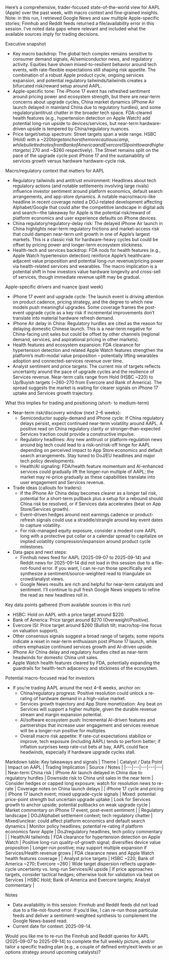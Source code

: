 Here’s a comprehensive, trader-focused state-of-the-world view for AAPL (Apple) over the past week, with macro context and fine-grained insights. Note: in this run, I retrieved Google News and saw multiple Apple-specific stories; Finnhub and Reddit feeds returned a file/availability error in this session. I’ve noted data gaps where relevant and included what the available sources imply for trading decisions.

Executive snapshot
- Key macro backdrop: The global tech complex remains sensitive to consumer demand signals, AI/semiconductor news, and regulatory activity. Equities have shown mixed-to-resilient behavior around tech events, with rate-flexible expectations still shaping risk appetite. The combination of a robust Apple product cycle, ongoing services expansion, and potential regulatory tailwinds/tailwinds creates a bifurcated risk/reward setup around AAPL.
- Apple-specific tone: The iPhone 17 event has refreshed sentiment around pricing power and ecosystem strength, but there are near-term concerns about upgrade cycles, China market dynamics (iPhone Air launch delayed in mainland China due to regulatory hurdles), and some regulatory/antitrust chatter in the broader tech space. FDA-cleared health features (e.g., hypertension detection on Apple Watch) add potential long-run upside to devices/services, but near-term hardware-driven upside is tempered by China/regulatory nuances.
- Price target/setup spectrum: Street targets span a wide range. HSBC (Hold) with a ~$220 target anchors the more cautious camp, while bulletted notes from Bank of America and Evercore ISI point toward higher targets (~$270 and ~$260 respectively). The Street remains split on the pace of the upgrade cycle post iPhone 17 and the sustainability of services growth versus hardware hardware-cycle risk.

Macro/regulatory context that matters for AAPL
- Regulatory tailwinds and antitrust environment: Headlines about tech regulatory actions (and notable settlements involving large rivals) influence investor sentiment around platform economics, default search arrangements, and app-store dynamics. A notable macro/macro-like headline in recent coverage noted a DOJ-related development affecting Alphabet/Google that could alter the competitive landscape in digital ads and search—the takeaway for Apple is the potential risk/reward of platform economics and user experience defaults on iPhone devices.
- China regulatory/regulatory-delay risk: The delayed iPhone Air launch in China highlights near-term regulatory frictions and market-access risk that could dampen near-term unit growth in one of Apple’s largest markets. This is a classic risk for hardware-heavy cycles but could be offset by pricing power and longer-term ecosystem stickiness.
- Health-tech and services backdrop: FDA nods for health features (e.g., Apple Watch hypertension detection) reinforce Apple’s healthcare-adjacent value proposition and potential long-run revenue/pricing power via health-related services and wearables. The macro implication is a potential shift in how investors value hardware longevity and cross-sell of services, though immediate revenue uplift may be gradual.

Apple-specific drivers and nuance (past week)
- iPhone 17 event and upgrade cycle: The launch event is driving attention on product cadence, pricing strategy, and the degree to which new models push meaningful upgrades. Some coverage frames the post-event upgrade cycle as a key risk if incremental improvements don’t translate into material hardware refresh demand.
- iPhone Air delay in China: Regulatory hurdles are cited as the reason for delaying domestic Chinese launch. This is a near-term negative for China-facing unit sales but could be offset by other channels (regional demand, services, and aspirational pricing in other markets).
- Health features and ecosystem expansion: FDA clearance for hypertension detection and related Apple Watch features strengthen the platform’s multi-modal value proposition – potentially lifting wearables adoption and connected-services revenue over time.
- Analyst sentiment and price targets: The current mix of targets reflects uncertainty around the pace of upgrade cycles and the resilience of Services revenue. Near-term calls range from Hold (HSBC ~220) to Up/Buyish targets (~$260–$270 from Evercore and Bank of America). The spread suggests the market is waiting for clearer signals on iPhone 17 uptake and Services growth trajectory.

What this implies for trading and positioning (short- to medium-term)
- Near-term risk/discovery window (next 2–6 weeks):
  - Semiconductor supply-demand and iPhone cycle: If China regulatory delays persist, expect continued near-term volatility around AAPL. A positive read on China regulatory clarity or stronger-than-expected Services traction could provide a constructive impulse.
  - Regulatory headlines: Any new antitrust or platform-regulation news around big tech could lead to a risk-on/risk-off hinge for AAPL depending on perceived impact to App Store economics and default search arrangements. Stay tuned to DoJ/EU headlines and major tech policy developments.
  - Health/AI signaling: FDA/health feature momentum and AI-enhanced services could gradually lift the longer-run multiple of AAPL; the market may re-price gradually as these capabilities translate into user engagement and Services revenue.
- Trade ideas (callouts for traders):
  - If the iPhone Air China delay becomes clearer as a longer tail risk, potential for a short-term pullback plus a setup for a rebound should China risk be resolved, or if Services data accelerates (beat on App Store/Services growth).
  - Event-driven hedges around next earnings cadence or product-refresh signals could use a straddle/strangle around key event dates to capture volatility.
  - For risk-managed equity exposure, consider a modest core AAPL long with a protective put collar or a calendar spread to capitalize on implied volatility compression/expansion around product cycle milestones.
- Data gaps and next steps:
  - Finnhub news feed for AAPL (2025-09-07 to 2025-09-14) and Reddit news for 2025-09-14 did not load in this session due to a file-not-found error. If you want, I can re-run those specifically and synthesize a sentiment/source-weighted read to triangulate on crowd/analyst views.
  - Google News results are rich and helpful for near-term catalysts and sentiment. I’ll continue to pull fresh Google News snippets to refine the read as new headlines roll in.

Key data points gathered (from available sources in this run)
- HSBC: Hold on AAPL with a price target around $220.
- Bank of America: Price target around $270 (Overweight/Positive).
- Evercore ISI: Price target around $260 (Bullish tilt; macro/top-line focus on valuation support).
- Other consensus signals suggest a broad range of targets; some reports indicate a reset in near-term enthusiasm post iPhone 17 launch, while others emphasize continued services growth and AI-driven upside.
- iPhone Air China delay and regulatory hurdles cited as near-term headwinds for domestic China unit sales.
- Apple Watch health features cleared by FDA, potentially expanding the guardrails for health-tech adjacency and stickiness of the ecosystem.

Potential macro-focused read for investors
- If you’re trading AAPL around the next 4–8 weeks, anchor on:
  - China/regulatory progress: Positive resolution could unlock a re-rating of hardware demand in a high-value market.
  - Services growth trajectory and App Store monetization: Any beat on Services will support a higher multiple, given the durable revenue stream and margin expansion potential.
  - AI/software ecosystem push: Incremental AI-driven features and partnerships that increase user engagement and services revenue will be a longer-run positive for multiples.
  - Overall macro risk appetite: If rate-cut expectations stabilize or improve, tech exposure (including AAPL) tends to perform better; if inflation surprises keep rate-cut bets at bay, AAPL could face headwinds, especially if hardware upgrade cycles stall.

Markdown table: Key takeaways and signals
| Theme | Catalyst / Data Point | Impact on AAPL | Trading Implication | Source / Notes |
|---|---|---|---|---|
| Near-term China risk | iPhone Air launch delayed in China due to regulatory hurdles | Downside risk to China unit sales in the near term | Consider hedges or capped long exposure; watch for resolution news to re-rate | Coverage notes on China launch delays |
| iPhone 17 cycle and pricing | iPhone 17 launch event; mixed upgrade-cycle signals | Mixed: potential price-point strength but uncertain upgrade uptake | Look for Services growth to anchor upside; potential pullbacks on weak upgrade cycle | Market commentary on iPhone 17 event, post-event sentiment |
| Regulatory landscape | DOJ/Alphabet settlement context; tech regulatory chatter | Mixed/unclear: could affect platform economics and default search dynamics | Monitor policy headlines; potential re-rating if platform economics favor Apple | DoJ/regulatory headlines, tech policy commentary |
| Health/AI tailwinds | FDA clearance for hypertension detection on Apple Watch | Positive long-run quality-of-growth signal; diversifies device value proposition | Longer-run positive; may support multiple expansion if Services/Health revenue grows | FDA clearance news and Apple Watch health features coverage |
| Analyst price targets | HSBC ~220; Bank of America ~270; Evercore ~260 | Wide target dispersion reflects upgrade-cycle uncertainty vs. long-run Services/AI upside | If price approaches targets, consider tactical hedges; otherwise look for validation via beat on Services | HSBC Hold; Bank of America and Evercore targets; Analyst commentary |

Notes
- Data availability in this session: Finnhub and Reddit feeds did not load due to a file-not-found error. If you’d like, I can re-run those particular feeds and deliver a sentiment-weighted synthesis to complement the Google News-based read.
- Current date for context: 2025-09-14.

Would you like me to re-run the Finnhub and Reddit queries for AAPL (2025-09-07 to 2025-09-14) to complete the full weekly picture, and/or tailor a specific trading plan (e.g., a couple of defined entry/exit levels or an options strategy around upcoming catalysts)?